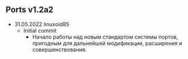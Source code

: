 ## Ports v1.2a2

- 31.05.2022 linuxoid85
    - Initial commit
        - Начало работы над новым стандартом системы портов, пригодным для дальнейшей модификации, расширения и совершенствования.
